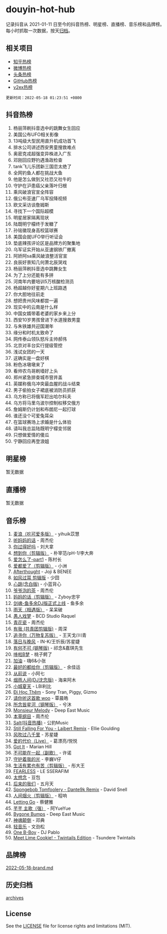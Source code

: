 # douyin-hot-hub

记录抖音从 2021-01-11 日至今的抖音热榜、明星榜、直播榜、音乐榜和品牌榜。每小时抓取一次数据，按天[归档](archives)。

## 相关项目

- [知乎热榜](https://github.com/lonnyzhang423/zhihu-hot-hub)
- [微博热榜](https://github.com/lonnyzhang423/weibo-hot-hub)
- [头条热榜](https://github.com/lonnyzhang423/toutiao-hot-hub)
- [GitHub热榜](https://github.com/lonnyzhang423/github-hot-hub)
- [v2ex热榜](https://github.com/lonnyzhang423/v2ex-hot-hub)


`更新时间：2022-05-18 01:23:51 +0800`

## 抖音热榜

1. 杨丽萍刷抖音选中的跳舞女生回应
1. 美国公布UFO相关影像
1. 13吨级大型民用直升机成功首飞
1. 排水公司讲述西安男童搜救难点
1. 奥密克戎超强变异株进入广东
1. 邓刚回应野钓遇渔政检查
1. tank飞儿乐团新三国恋太绝了
1. 全网钓鱼人都在挑战大鱼
1. 他是怎么做到又社恐又社牛的
1. 守护在沪患癌父亲落叶归根
1. 乘风破浪官宣全阵容
1. 俄公布亚速厂乌军投降视频
1. 欧文采访谈詹姆斯
1. 寻找下一个国际超模
1. 明星居家隔离现状
1. 陆既明宁檬终于发糖了
1. 孙铭徽现身高校篮球赛
1. 美国会就UFO举行听证会
1. 垫底辣孩评论区是品牌方的聚集地
1. 乌军证实开始从亚速钢铁厂撤离
1. 阿娇阿sa乘风破浪整活官宣
1. 良辰好景知几何萧北辰哭戏
1. 杨丽萍刷抖音选中跳舞女生
1. 为了上分还能有多拼
1. 河南年内要培训5万核酸检测员
1. 杨超越你好星期六上班路透
1. 你大胆地往前走
1. 想把贵州风味都尝一遍
1. 现实中的云南是什么样
1. 中国女婿带着老婆的家乡来上分
1. 西安10岁男孩曾进下水道搜救男童
1. 与朱铁雄共迎国潮年
1. 缘分和时机太致命了
1. 网传泰山领队怒斥主帅郝伟
1. 北京对丰台实行提级管控
1. 浅试女团的一天
1. 这确实是一盘好棋
1. 粉色冰墩墩来了
1. 看帅农鸟哥刷墙好上头
1. 郑州紧急排查城市窨井盖
1. 英媒称俄乌冲突最血腥的战斗结束
1. 男子偷拍女子裙底被消防员抓获
1. 乌方称已将俄军赶出哈尔科夫
1. 乌方将马里乌波尔控制权移交俄方
1. 詹姆斯仍计划和布朗尼一起打球
1. 谁还没个可爱兔耳朵
1. 在篮球赛场上求婚是什么体验
1. 请叫我总监陆既明宁檬变邻居
1. 只想做爱情的傻瓜
1. 宁静回应再登浪姐

## 明星榜

暂无数据

## 直播榜

暂无数据

## 音乐榜

1. [麦浪（吃可爱多版）](https://sf6-cdn-tos.douyinstatic.com/obj/tos-cn-ve-2774/fb2bf2aaa2854aaa8ec0fcfabbee4bd8) - yihuik苡慧
1. [听妈妈的话]() - 周杰伦
1. [你过得好吗]() - 刘大拿
1. [想到你（剪辑版）]() - 朴宰范/pH-1/李大奔
1. [爱怎么了-part1]() - 陈村长
1. [爱都爱了（剪辑版）](https://sf6-cdn-tos.douyinstatic.com/obj/tos-cn-ve-2774/ea838a8eccd2486f8d7aa26551f04225) - 小洲
1. [Afterthought](https://sf6-cdn-tos.douyinstatic.com/obj/tos-cn-ve-2774/5b832cdf45494148ba3c17fc04eec659) - Joji & BENEE
1. [如风过耳 剪辑版](https://sf3-cdn-tos.douyinstatic.com/obj/tos-cn-ve-2774/2fea2fc5edb54954a79e94c07d3900b4) - 少囧
1. [心跳(念白版)](https://sf6-cdn-tos.douyinstatic.com/obj/tos-cn-ve-2774/a57e8cac11fe46e8932f59ddd8a7c03e) - 小蓝背心
1. [爷爷泡的茶]() - 周杰伦
1. [妈妈的话（剪辑版）]() - Zyboy忠宇
1. [剑魂-鱼多余DJ版正式上线]() - 鱼多余
1. [雨天（相遇版）]() - 呆呆破
1. [愚人戏梦](https://sf3-cdn-tos.douyinstatic.com/obj/tos-cn-ve-2774/19dbd296fbf64c28867630bd926c813e) - BCD Studio Raquel
1. [青花瓷]() - 周杰伦
1. [有我 (共青团剪辑版)]() - 周深
1. [追寻你（万物复苏版）](https://sf3-cdn-tos.douyinstatic.com/obj/tos-cn-ve-2774/cfb22ccf85784f2f83bcefe9ad675822) - 王天戈/川青
1. [落日与晚风](https://sf3-cdn-tos.douyinstatic.com/obj/tos-cn-ve-2774/c0df4d955e5e4cda94db402d63b71b53) - IN-K/王忻辰/苏星婕
1. [有何不可 (钢琴版)](https://sf3-cdn-tos.douyinstatic.com/obj/tos-cn-ve-2774/7bee6314dd404650b8923035b853e5ee) - 祁念&嘉琪先生
1. [哆啦B梦](https://sf3-cdn-tos.douyinstatic.com/obj/tos-cn-ve-2774/11d91e597d504e8888820e5a70a9f69f) - 桃子鳄了
1. [加油](https://sf3-cdn-tos.douyinstatic.com/obj/tos-cn-ve-2774/96dbbe58553a4064a3634d46b641eb39) - 嗨6&小张
1. [最好的都给你（剪辑版）](https://sf3-cdn-tos.douyinstatic.com/obj/tos-cn-ve-2774/e321304ad36c4bdc88df946f53b7b6f9) - 余佳运
1. [从前说]() - 小阿七
1. [烟雨人间(DJ沈念版)]() - 海来阿木
1. [小城夏天]() - LBI利比
1. [Đi Học Thêm](https://sf6-cdn-tos.douyinstatic.com/obj/tos-cn-ve-2774/de9efc4791354e0f929a1a010efd76b6) - Sony Tran, Piggy, Gizmo
1. [请你听这首歌 woo]() - 覃晨皓
1. [所念皆星河（钢琴版）]() - 兮沐
1. [Monsieur Melody]() - Deep East Music
1. [本草纲目]() - 周杰伦
1. [Salt(抖音热播)](https://sf6-cdn-tos.douyinstatic.com/obj/tos-cn-ve-2774/e257fa68832a41b5b4fb24ffae3c01cb) - 公豹Music
1. [Still Falling For You - Laibert Remix]() - Ellie Goulding
1. [风吹过八千里](https://sf6-cdn-tos.douyinstatic.com/obj/tos-cn-ve-2774/a1a6ff5c96de4f13890fedc3fd6d4c76) - 苏星婕
1. [爱的代价（Live）]() - 葛漂亮/悦悦
1. [Got It](https://sf3-cdn-tos.douyinstatic.com/obj/tos-cn-ve-2774/52beee96a47f4baa98c0dfd808729654) - Marian Hill
1. [不可能在一起（副歌）](https://sf3-cdn-tos.douyinstatic.com/obj/tos-cn-ve-2774/c26fb12d0a9d4d84a701e448b8382532) - 许诺
1. [守护着我的光](https://sf3-cdn-tos.douyinstatic.com/obj/tos-cn-ve-2774/8dc7b12856414ddbb0c1c815273bee06) - 李巍V仔
1. [生活有累也有苦（剪辑版）]() - 彤大王
1. [FEARLESS](https://sf6-cdn-tos.douyinstatic.com/obj/tos-cn-ve-2774/e15259bccb3d424ba9496149cc8bff43) - LE SSERAFIM
1. [太想念]() - 豆包
1. [后来的我们]() - 五月天
1. [Spongebob Tomfoolery - Dante9k Remix](https://sf3-cdn-tos.douyinstatic.com/obj/tos-cn-ve-2774/54f7eb006fc84958923dd105c98b57b5) - David Snell
1. [人间烟火（剪辑版）](https://sf6-cdn-tos.douyinstatic.com/obj/tos-cn-ve-2774/4cebb1e51fcc4572bebc0cee135924a2) - 程响
1. [Letting Go]() - 蔡健雅
1. [芊芊 主歌（强）]() - 阿YueYue
1. [Bygone Bumps]() - Deep East Music
1. [神魂颠倒]() - 邓典
1. [轻音乐](https://sf3-cdn-tos.douyinstatic.com/obj/tos-cn-ve-2774/a4d35e6fa6ba47e1b10fad176623e241) - 文劲松
1. [One B-Boy]() - DJ Pablo
1. [Meet Lime Cookie! - Twintails Edition](https://sf3-cdn-tos.douyinstatic.com/obj/tos-cn-ve-2774/8edbcaeb23ef4630a353bed52fe92f02) - Tsundere Twintails

## 品牌榜

[2022-05-18-brand.md](archives/2022-05-18-brand.md)

## 历史归档

[archives](archives)

## License

See the [LICENSE](LICENSE) file for license rights and limitations (MIT).
